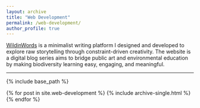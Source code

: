 ```yaml
---
layout: archive
title: "Web Development"
permalink: /web-development/
author_profile: true
---
```

[WildinWords](https://wildinwords.github.io/wiw/) is a minimalist writing platform I designed and developed to explore raw storytelling through constraint-driven creativity. The website is a digital blog series aims to bridge public art and environmental education by making biodiversity learning easy, engaging, and meaningful.

---

{% include base_path %}

{% for post in site.web-development %}
  {% include archive-single.html %}
{% endfor %}
